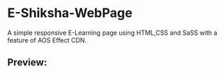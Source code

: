# E-Shiksha-WebPage

A simple responsive E-Learning page using HTML,CSS and SaSS with a feature of AOS Effect CDN.

## Preview:
